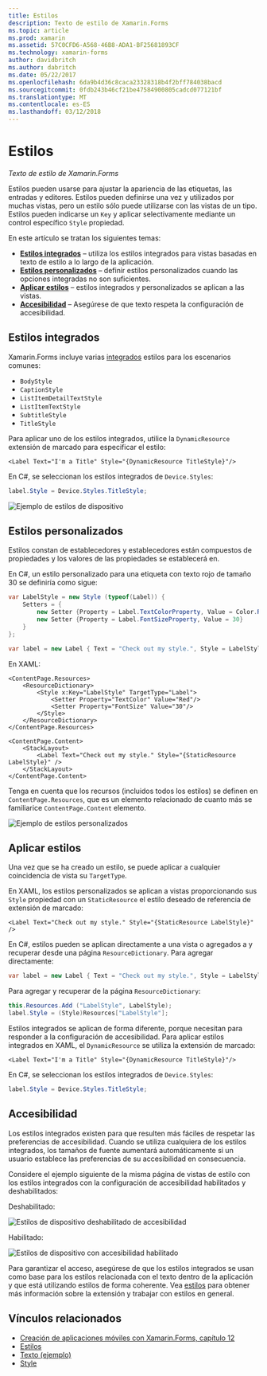 ```yaml
---
title: Estilos
description: Texto de estilo de Xamarin.Forms
ms.topic: article
ms.prod: xamarin
ms.assetid: 57C0CFD6-A568-46B8-ADA1-BF25681893CF
ms.technology: xamarin-forms
author: davidbritch
ms.author: dabritch
ms.date: 05/22/2017
ms.openlocfilehash: 6da9b4d36c8caca23328318b4f2bff784038bacd
ms.sourcegitcommit: 0fdb243b46cf21be47584900805cadcd077121bf
ms.translationtype: MT
ms.contentlocale: es-ES
ms.lasthandoff: 03/12/2018
---
```

# <a name="styles"></a>Estilos

_Texto de estilo de Xamarin.Forms_


Estilos pueden usarse para ajustar la apariencia de las etiquetas, las entradas y editores. Estilos pueden definirse una vez y utilizados por muchas vistas, pero un estilo sólo puede utilizarse con las vistas de un tipo.
Estilos pueden indicarse un `Key` y aplicar selectivamente mediante un control específico `Style` propiedad.

En este artículo se tratan los siguientes temas:

- **[Estilos integrados](#Built-In_Styles)**  &ndash; utiliza los estilos integrados para vistas basadas en texto de estilo a lo largo de la aplicación.
- **[Estilos personalizados](#Custom_Styles)**  &ndash; definir estilos personalizados cuando las opciones integradas no son suficientes.
- **[Aplicar estilos](#Applying_Styles)**  &ndash; estilos integrados y personalizados se aplican a las vistas.
- **[Accesibilidad](#Accessibility)**  &ndash; Asegúrese de que texto respeta la configuración de accesibilidad.

<a name="Built-In_Styles" />

## <a name="built-in-styles"></a>Estilos integrados

Xamarin.Forms incluye varias [integrados](http://developer.xamarin.com/api/type/Xamarin.Forms.Device+Styles/) estilos para los escenarios comunes:

- `BodyStyle`
- `CaptionStyle`
- `ListItemDetailTextStyle`
- `ListItemTextStyle`
- `SubtitleStyle`
- `TitleStyle`

Para aplicar uno de los estilos integrados, utilice la `DynamicResource` extensión de marcado para especificar el estilo:

```xaml
<Label Text="I'm a Title" Style="{DynamicResource TitleStyle}"/>
```

En C#, se seleccionan los estilos integrados de `Device.Styles`:

```csharp
label.Style = Device.Styles.TitleStyle;
```

![](styles-images/builtinstyles.png "Ejemplo de estilos de dispositivo")

<a name="Custom_Styles" />

## <a name="custom-styles"></a>Estilos personalizados

Estilos constan de establecedores y establecedores están compuestos de propiedades y los valores de las propiedades se establecerá en.

En C#, un estilo personalizado para una etiqueta con texto rojo de tamaño 30 se definiría como sigue:

```csharp
var LabelStyle = new Style (typeof(Label)) {
    Setters = {
        new Setter {Property = Label.TextColorProperty, Value = Color.Red},
        new Setter {Property = Label.FontSizeProperty, Value = 30}
    }
};

var label = new Label { Text = "Check out my style.", Style = LabelStyle };
```

En XAML:

```xaml
<ContentPage.Resources>
    <ResourceDictionary>
        <Style x:Key="LabelStyle" TargetType="Label">
            <Setter Property="TextColor" Value="Red"/>
            <Setter Property="FontSize" Value="30"/>
        </Style>
    </ResourceDictionary>
</ContentPage.Resources>

<ContentPage.Content>
    <StackLayout>
        <Label Text="Check out my style." Style="{StaticResource LabelStyle}" />
    </StackLayout>
</ContentPage.Content>
```

Tenga en cuenta que los recursos (incluidos todos los estilos) se definen en `ContentPage.Resources`, que es un elemento relacionado de cuanto más se familiarice `ContentPage.Content` elemento.

![](styles-images/customstyle.png "Ejemplo de estilos personalizados")

<a name="Applying_Styles" />

## <a name="applying-styles"></a>Aplicar estilos

Una vez que se ha creado un estilo, se puede aplicar a cualquier coincidencia de vista su `TargetType`.

En XAML, los estilos personalizados se aplican a vistas proporcionando sus `Style` propiedad con un `StaticResource` el estilo deseado de referencia de extensión de marcado:

```xaml
<Label Text="Check out my style." Style="{StaticResource LabelStyle}" />
```

En C#, estilos pueden se aplican directamente a una vista o agregados a y recuperar desde una página `ResourceDictionary`. Para agregar directamente:

```csharp
var label = new Label { Text = "Check out my style.", Style = LabelStyle };
```

Para agregar y recuperar de la página `ResourceDictionary`:

```csharp
this.Resources.Add ("LabelStyle", LabelStyle);
label.Style = (Style)Resources["LabelStyle"];
```

Estilos integrados se aplican de forma diferente, porque necesitan para responder a la configuración de accesibilidad. Para aplicar estilos integrados en XAML, el `DynamicResource` se utiliza la extensión de marcado:

```xaml
<Label Text="I'm a Title" Style="{DynamicResource TitleStyle}"/>
```

En C#, se seleccionan los estilos integrados de `Device.Styles`:

```csharp
label.Style = Device.Styles.TitleStyle;
```

## <a name="accessibility"></a>Accesibilidad

Los estilos integrados existen para que resulten más fáciles de respetar las preferencias de accesibilidad. Cuando se utiliza cualquiera de los estilos integrados, los tamaños de fuente aumentará automáticamente si un usuario establece las preferencias de su accesibilidad en consecuencia.

Considere el ejemplo siguiente de la misma página de vistas de estilo con los estilos integrados con la configuración de accesibilidad habilitados y deshabilitados:

Deshabilitado:

![](styles-images/pre-access.png "Estilos de dispositivo deshabilitado de accesibilidad")

Habilitado:

![](styles-images/post-access.png "Estilos de dispositivo con accesibilidad habilitado")

Para garantizar el acceso, asegúrese de que los estilos integrados se usan como base para los estilos relacionada con el texto dentro de la aplicación y que está utilizando estilos de forma coherente. Vea [estilos](~/xamarin-forms/user-interface/styles/index.md) para obtener más información sobre la extensión y trabajar con estilos en general.


## <a name="related-links"></a>Vínculos relacionados

- [Creación de aplicaciones móviles con Xamarin.Forms, capítulo 12](https://developer.xamarin.com/r/xamarin-forms/book/chapter12.pdf)
- [Estilos](~/xamarin-forms/user-interface/styles/index.md)
- [Texto (ejemplo)](https://developer.xamarin.com/samples/xamarin-forms/UserInterface/Text)
- [Style](http://developer.xamarin.comhttps://developer.xamarin.com/api/type/Xamarin.Forms.Style/)
